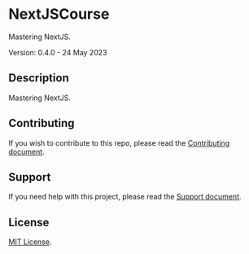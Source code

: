 # NextJSCourse

Mastering NextJS.

Version: 0.4.0 - 24 May 2023

## Description

Mastering NextJS.

## Contributing

If you wish to contribute to this repo, please read the [Contributing document](.github/CONTRIBUTING.md).

## Support

If you need help with this project, please read the [Support document](.github/SUPPORT.md).

## License

[MIT License](LICENSE).
